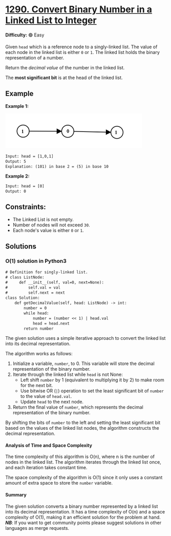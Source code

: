 # [1290. Convert Binary Number in a Linked List to Integer](https://leetcode.com/problems/convert-binary-number-in-a-linked-list-to-integer/)

**Difficulty:** :green_circle: Easy

Given `head` which is a reference node to a singly-linked list. The value of 
each node in the linked list is either `0` or `1`. The linked list holds the 
binary representation of a number.

Return the *decimal value* of the number in the linked list.

The **most significant bit** is at the head of the linked list.

## Example

**Example 1:**

![graph.png](./resources/41_01.png)

```
Input: head = [1,0,1]
Output: 5
Explanation: (101) in base 2 = (5) in base 10
```

**Example 2:**

```
Input: head = [0]
Output: 0
```

## Constraints:

- The Linked List is not empty.
- Number of nodes will not exceed `30`.
- Each node's value is either `0` or `1`.

## Solutions

### O(1) solution in Python3

```python3
# Definition for singly-linked list.
# class ListNode:
#     def __init__(self, val=0, next=None):
#         self.val = val
#         self.next = next
class Solution:
    def getDecimalValue(self, head: ListNode) -> int:
        number = 0
        while head:
            number = (number << 1) | head.val
            head = head.next
        return number
```

The given solution uses a simple iterative approach to convert the linked list into its decimal representation.

The algorithm works as follows:
1. Initialize a variable, `number`, to 0. This variable will store the decimal representation of the binary number.
2. Iterate through the linked list while `head` is not None:
   - Left shift `number` by 1 (equivalent to multiplying it by 2) to make room for the next bit.
   - Use bitwise OR (`|`) operation to set the least significant bit of `number` to the value of `head.val`.
   - Update `head` to the next node.
3. Return the final value of `number`, which represents the decimal representation of the binary number.

By shifting the bits of `number` to the left and setting the least significant bit based on the values of the linked list nodes, the algorithm constructs the decimal representation.

#### Analysis of Time and Space Complexity

The time complexity of this algorithm is O(n), where n is the number of nodes in the linked list. The algorithm iterates through the linked list once, and each iteration takes constant time.

The space complexity of the algorithm is O(1) since it only uses a constant amount of extra space to store the `number` variable.

#### Summary

The given solution converts a binary number represented by a linked list into its decimal representation. It has a time complexity of O(n) and a space complexity of O(1), making it an efficient solution for the problem at hand.
***NB***: If you want to get community points please suggest solutions in other languages as merge requests.
